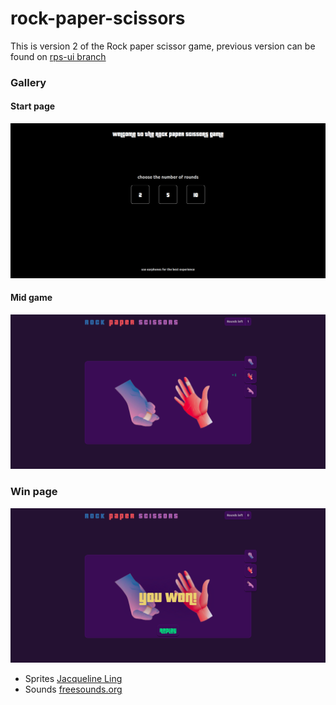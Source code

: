 # rock-paper-scissors

This is version 2 of the Rock paper scissor game, previous version can be found on [rps-ui branch](https://github.com/deep-vinci/rock-paper-scissors/tree/rps-ui) 

### Gallery 

#### Start page
![](assets/startpage.png)

#### Mid game
![](assets/midgame.png)

### Win page
![](assets/youwon.png)

- Sprites [Jacqueline Ling](https://clubkoidesign.wixsite.com/work)
- Sounds [freesounds.org](https://freesounds.org)